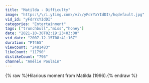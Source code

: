 ```yaml
---
title: "Matilda - Difficulty"
image: "https:\/\/i.ytimg.com\/vi\/yFdrYxYIdDI\/hqdefault.jpg"
vid_id: "yFdrYxYIdDI"
categories: "Entertainment"
tags: ["trunchbull","miss","honey"]
date: "2021-10-30T02:19:23+03:00"
vid_date: "2007-12-15T08:41:16Z"
duration: "PT46S"
viewcount: "2481483"
likeCount: "11790"
dislikeCount: "796"
channel: "Amélie Poulain"
---
```

{% raw %}Hilarious moment from Matilda (1996).{% endraw %}

